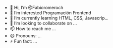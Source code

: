 - 👋 Hi, I’m @Fabioromeroch
- 👀 I’m interested Programación Frontend
- 🌱 I’m currently learning HTML, CSS, Javascrip...
- 💞️ I’m looking to collaborate on ...
- 📫 How to reach me ...
- 😄 Pronouns: ...
- ⚡ Fun fact: ...

<!---
Fabioromeroch/Fabioromeroch is a ✨ special ✨ repository because its `README.md` (this file) appears on your GitHub profile.
You can click the Preview link to take a look at your changes.
--->
